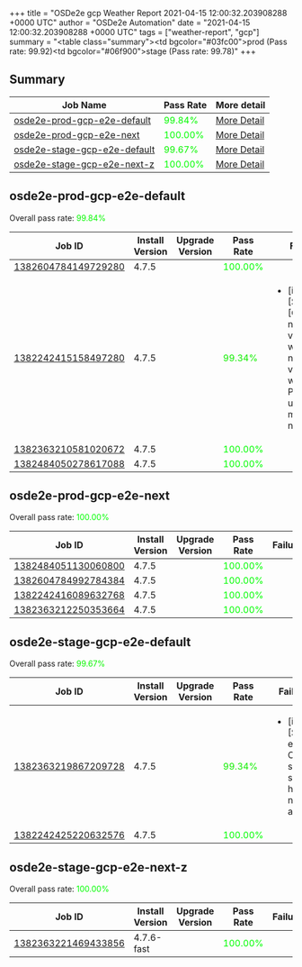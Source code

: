 +++
title = "OSDe2e gcp Weather Report 2021-04-15 12:00:32.203908288 +0000 UTC"
author = "OSDe2e Automation"
date = "2021-04-15 12:00:32.203908288 +0000 UTC"
tags = ["weather-report", "gcp"]
summary = "<table class=\"summary\"><tr><td bgcolor=\"#03fc00\"></td><td>prod (Pass rate: 99.92)</td></tr><tr><td bgcolor=\"#06f900\"></td><td>stage (Pass rate: 99.78)</td></tr></table>"
+++
## Summary

| Job Name | Pass Rate | More detail |
|----------|-----------|-------------|
|[osde2e-prod-gcp-e2e-default](https://prow.svc.ci.openshift.org/?job=osde2e-prod-gcp-e2e-default)| <span style="color:#05fa00;">99.84%</span>|[More Detail](#osde2e-prod-gcp-e2e-default)|
|[osde2e-prod-gcp-e2e-next](https://prow.svc.ci.openshift.org/?job=osde2e-prod-gcp-e2e-next)| <span style="color:#01fe00;">100.00%</span>|[More Detail](#osde2e-prod-gcp-e2e-next)|
|[osde2e-stage-gcp-e2e-default](https://prow.svc.ci.openshift.org/?job=osde2e-stage-gcp-e2e-default)| <span style="color:#09f600;">99.67%</span>|[More Detail](#osde2e-stage-gcp-e2e-default)|
|[osde2e-stage-gcp-e2e-next-z](https://prow.svc.ci.openshift.org/?job=osde2e-stage-gcp-e2e-next-z)| <span style="color:#01fe00;">100.00%</span>|[More Detail](#osde2e-stage-gcp-e2e-next-z)|



## osde2e-prod-gcp-e2e-default

Overall pass rate: <span style="color:#05fa00;">99.84%</span>

| Job ID | Install Version | Upgrade Version | Pass Rate | Failures |
|--------|-----------------|-----------------|-----------|----------|
[1382604784149729280](https://prow.ci.openshift.org/view/gs/origin-ci-test/logs/osde2e-prod-gcp-e2e-default/1382604784149729280) | 4.7.5 |  | <span style="color:#01fe00;">100.00%</span>|
[1382242415158497280](https://prow.ci.openshift.org/view/gs/origin-ci-test/logs/osde2e-prod-gcp-e2e-default/1382242415158497280) | 4.7.5 |  | <span style="color:#11ee00;">99.34%</span>|<ul><li>[install] [Suite: e2e] [OSD] namespace validating webhook namespace validating webhook Privileged users can manage all namespaces</li></ul>
[1382363210581020672](https://prow.ci.openshift.org/view/gs/origin-ci-test/logs/osde2e-prod-gcp-e2e-default/1382363210581020672) | 4.7.5 |  | <span style="color:#01fe00;">100.00%</span>|
[1382484050278617088](https://prow.ci.openshift.org/view/gs/origin-ci-test/logs/osde2e-prod-gcp-e2e-default/1382484050278617088) | 4.7.5 |  | <span style="color:#01fe00;">100.00%</span>|



## osde2e-prod-gcp-e2e-next

Overall pass rate: <span style="color:#01fe00;">100.00%</span>

| Job ID | Install Version | Upgrade Version | Pass Rate | Failures |
|--------|-----------------|-----------------|-----------|----------|
[1382484051130060800](https://prow.ci.openshift.org/view/gs/origin-ci-test/logs/osde2e-prod-gcp-e2e-next/1382484051130060800) | 4.7.5 |  | <span style="color:#01fe00;">100.00%</span>|
[1382604784992784384](https://prow.ci.openshift.org/view/gs/origin-ci-test/logs/osde2e-prod-gcp-e2e-next/1382604784992784384) | 4.7.5 |  | <span style="color:#01fe00;">100.00%</span>|
[1382242416089632768](https://prow.ci.openshift.org/view/gs/origin-ci-test/logs/osde2e-prod-gcp-e2e-next/1382242416089632768) | 4.7.5 |  | <span style="color:#01fe00;">100.00%</span>|
[1382363212250353664](https://prow.ci.openshift.org/view/gs/origin-ci-test/logs/osde2e-prod-gcp-e2e-next/1382363212250353664) | 4.7.5 |  | <span style="color:#01fe00;">100.00%</span>|



## osde2e-stage-gcp-e2e-default

Overall pass rate: <span style="color:#09f600;">99.67%</span>

| Job ID | Install Version | Upgrade Version | Pass Rate | Failures |
|--------|-----------------|-----------------|-----------|----------|
[1382363219867209728](https://prow.ci.openshift.org/view/gs/origin-ci-test/logs/osde2e-stage-gcp-e2e-default/1382363219867209728) | 4.7.5 |  | <span style="color:#11ee00;">99.34%</span>|<ul><li>[install] [Suite: e2e] Cluster state should have no alerts</li></ul>
[1382242425220632576](https://prow.ci.openshift.org/view/gs/origin-ci-test/logs/osde2e-stage-gcp-e2e-default/1382242425220632576) | 4.7.5 |  | <span style="color:#01fe00;">100.00%</span>|



## osde2e-stage-gcp-e2e-next-z

Overall pass rate: <span style="color:#01fe00;">100.00%</span>

| Job ID | Install Version | Upgrade Version | Pass Rate | Failures |
|--------|-----------------|-----------------|-----------|----------|
[1382363221469433856](https://prow.ci.openshift.org/view/gs/origin-ci-test/logs/osde2e-stage-gcp-e2e-next-z/1382363221469433856) | 4.7.6-fast |  | <span style="color:#01fe00;">100.00%</span>|



